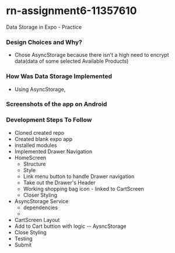 # rn-assignment6-11357610
Data Storage in Expo - Practice

### Design Choices and Why?
- Chose AsyncStorage because there isn't a high need to encrypt data(data of some selected Available Products)

### How Was Data Storage Implemented
- Using AsyncStorage, 

### Screenshots of the app on Android


### Development Steps To Follow
- Cloned created repo
- Created blank expo app
- installed modules
- Implemented Drawer Navigation
- HomeScreen 
  - Structure
  - Style
  - Link menu button to handle Drawer navigation
  - Take out the Drawer's Header
  - Working shopping bag icon - linked to CartScreen
  - Closer Styling
- AsyncStorage Service
  -  dependencies
  - 
- CartScreen Layout
- Add to Cart buttion with logic -- AysncStorage
- Close Styling
- Testing
- Submit